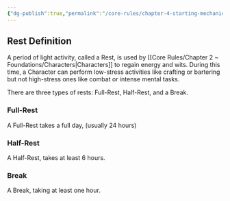 ```yaml
---
{"dg-publish":true,"permalink":"/core-rules/chapter-4-starting-mechanics/resting/"}
---
```


## Rest Definition
A period of light activity, called a Rest, is used by [[Core Rules/Chapter 2 ~ Foundations/Characters\|Characters]] to regain energy and wits. During this time, a Character can perform low-stress activities like crafting or bartering but not high-stress ones like combat or intense mental tasks.

There are three types of rests: Full-Rest, Half-Rest, and a Break. 

### Full-Rest
A Full-Rest takes a full day, (usually 24 hours)
### Half-Rest
A Half-Rest, takes at least 6 hours.
### Break
A Break, taking at least one hour.